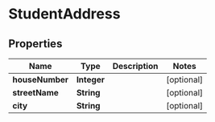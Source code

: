 # StudentAddress

## Properties
Name | Type | Description | Notes
------------ | ------------- | ------------- | -------------
**houseNumber** | **Integer** |  |  [optional]
**streetName** | **String** |  |  [optional]
**city** | **String** |  |  [optional]
